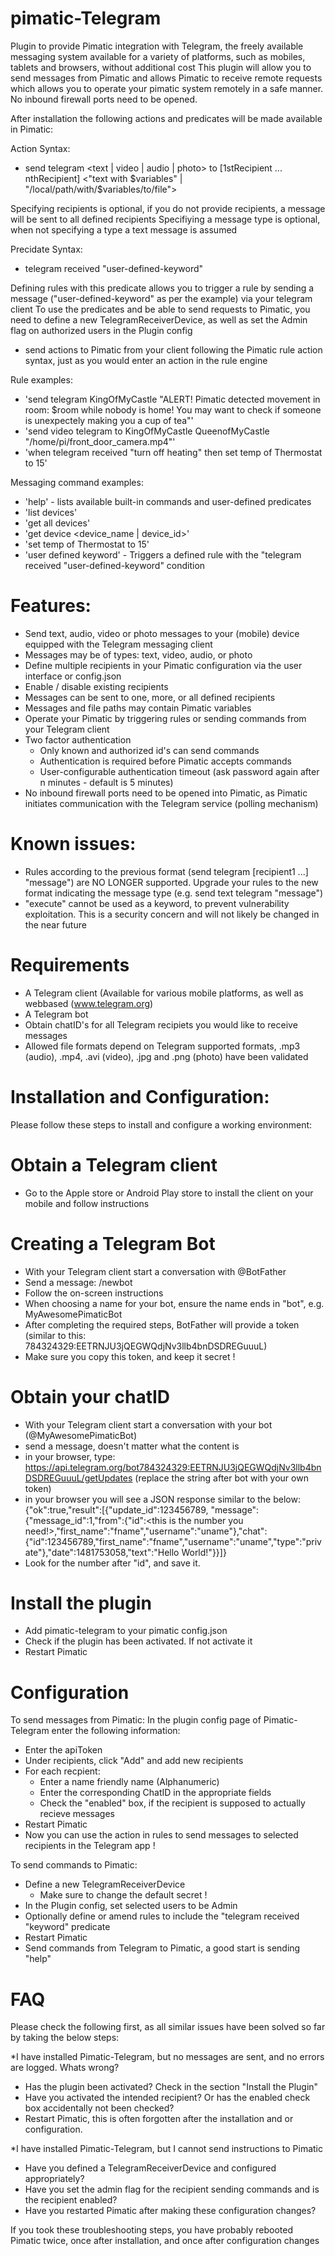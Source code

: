 pimatic-Telegram
=======================

Plugin to provide Pimatic integration with Telegram, the freely available messaging system available for a variety of platforms, such as mobiles, tablets and browsers, without additional cost
This plugin will allow you to send messages from Pimatic and allows Pimatic to receive remote requests which allows you to operate your pimatic system remotely in a safe manner. No inbound firewall ports need to be opened.

After installation the following actions and predicates will be made available in Pimatic:

Action Syntax: 

- send telegram <text | video | audio | photo> to [1stRecipient ... nthRecipient] <"text with $variables"  | "/local/path/with/$variables/to/file">

Specifying recipients is optional, if you do not provide recipients, a message will be sent to all defined recipients
Specifiying a message type is optional, when not specifying a type a text message is assumed

Precidate Syntax:

- telegram received "user-defined-keyword"

Defining rules with this predicate allows you to trigger a rule by sending a message ("user-defined-keyword" as per the example) via your telegram client
To use the predicates and be able to send requests to Pimatic, you need to define a new TelegramReceiverDevice, as well as set the Admin flag on authorized users in the Plugin config

- send actions to Pimatic from your client following the Pimatic rule action syntax, just as you would enter an action in the rule engine

Rule examples:

- 'send telegram KingOfMyCastle "ALERT! Pimatic detected movement in room: $room while nobody is home! You may want to check if someone is unexpectely making you a cup of tea"'
- 'send video telegram to KingOfMyCastle QueenofMyCastle "/home/pi/front_door_camera.mp4"'
- 'when telegram received "turn off heating" then set temp of Thermostat to 15'

Messaging command examples:
- 'help' - lists available built-in commands and user-defined predicates
- 'list devices'
- 'get all devices'
- 'get device <device_name | device_id>'
- 'set temp of Thermostat to 15'
- 'user defined keyword' - Triggers a defined rule with the "telegram received "user-defined-keyword" condition

Features:
========================
- Send text, audio, video or photo messages to your (mobile) device equipped with the Telegram messaging client
- Messages may be of types: text, video, audio, or photo 
- Define multiple recipients in your Pimatic configuration via the user interface or config.json
- Enable / disable existing recipients
- Messages can be sent to one, more, or all defined recipients
- Messages and file paths may contain Pimatic variables
- Operate your Pimatic by triggering rules or sending commands from your Telegram client
- Two factor authentication
  - Only known and authorized id's can send commands
  - Authentication is required before Pimatic accepts commands
  - User-configurable authentication timeout (ask password again after n minutes - default is 5 minutes)
- No inbound firewall ports need to be opened into Pimatic, as Pimatic initiates communication with the Telegram service (polling mechanism)


Known issues:
========================
- Rules according to the previous format (send telegram [recipient1 ...] "message") are NO LONGER supported. Upgrade your rules to the new format indicating the message type (e.g. send text telegram "message")
- "execute" cannot be used as a keyword, to prevent vulnerability exploitation. This is a security concern and will not likely be changed in the near future

Requirements
========================
- A Telegram client (Available for various mobile platforms, as well as webbased (www.telegram.org)
- A Telegram bot
- Obtain chatID's for all Telegram recipiets you would like to receive messages
- Allowed file formats depend on Telegram supported formats, .mp3 (audio), .mp4, .avi (video), .jpg and .png (photo) have been validated

Installation and Configuration:
========================
Please follow these steps to install and configure a working environment:

Obtain a Telegram client
=========================
- Go to the Apple store or Android Play store to install the client on your mobile and follow instructions

Creating a Telegram Bot
=========================
- With your Telegram client start a conversation with @BotFather
- Send a message: /newbot
- Follow the on-screen instructions
- When choosing a name for your bot, ensure the name ends in "bot", e.g. MyAwesomePimaticBot
- After completing the required steps, BotFather will provide a token (similar to this: 784324329:EETRNJU3jQEGWQdjNv3llb4bnDSDREGuuuL)
- Make sure you copy this token, and keep it secret !

Obtain your chatID
========================
- With your Telegram client start a conversation with your bot (@MyAwesomePimaticBot)
- send a message, doesn't matter what the content is
- in your browser, type: https://api.telegram.org/bot784324329:EETRNJU3jQEGWQdjNv3llb4bnDSDREGuuuL/getUpdates (replace the string after bot with your own token)
- in your browser you will see a JSON response similar to the below:
{"ok":true,"result":[{"update_id":123456789,
"message":{"message_id":1,"from":{"id":<this is the number you need!>,"first_name":"fname","username":"uname"},"chat":{"id":123456789,"first_name":"fname","username":"uname","type":"private"},"date":1481753058,"text":"Hello World!"}}]}
- Look for the number after "id", and save it.

Install the plugin
=======================
- Add pimatic-telegram to your pimatic config.json
- Check if the plugin has been activated. If not activate it
- Restart Pimatic

Configuration
=======================
To send messages from Pimatic:
In the plugin config page of Pimatic-Telegram enter the following information:
  - Enter the apiToken
  - Under recipients, click "Add" and add new recipients
   - For each recpient:
      - Enter a name friendly name (Alphanumeric)
      - Enter the corresponding ChatID in the appropriate fields
      - Check the "enabled" box, if the recipient is supposed to actually recieve messages
- Restart Pimatic
- Now you can use the action in rules to send messages to selected recipients in the Telegram app !

To send commands to Pimatic:
  - Define a new TelegramReceiverDevice
    - Make sure to change the default secret !
  - In the Plugin config, set selected users to be Admin
  - Optionally define or amend rules to include the "telegram received "keyword" predicate
  - Restart Pimatic
  - Send commands from Telegram to Pimatic, a good start is sending "help"

FAQ
======================
Please check the following first, as all similar issues have been solved so far by taking the below steps:

*I have installed Pimatic-Telegram, but no messages are sent, and no errors are logged. Whats wrong?

- Has the plugin been activated? Check in the section "Install the Plugin"
- Have you activated the intended recipient? Or has the enabled check box accidentally not been checked?
- Restart Pimatic, this is often forgotten after the installation and or configuration. 

*I have installed Pimatic-Telegram, but I cannot send instructions to Pimatic

- Have you defined a TelegramReceiverDevice and configured appropriately?
- Have you set the admin flag for the recipient sending commands and is the recipient enabled?
- Have you restarted Pimatic after making these configuration changes?

If you took these troubleshooting steps, you have probably rebooted Pimatic twice, once after installation, and once after configuration changes
